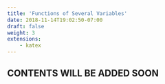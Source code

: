 ```yaml
---
title: 'Functions of Several Variables'
date: 2018-11-14T19:02:50-07:00
draft: false
weight: 3
extensions:
    - katex
---
```


## CONTENTS WILL BE ADDED SOON

